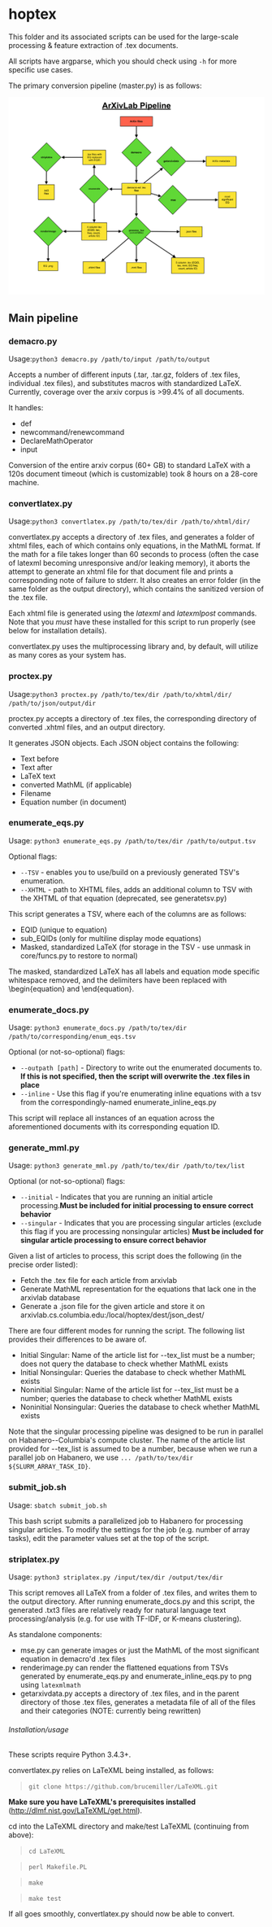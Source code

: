 # hoptex

This folder and its associated scripts can be used for the large-scale processing & feature extraction of .tex documents.

All scripts have argparse, which you should check using `-h` for more specific use cases.

The primary conversion pipeline (master.py) is as follows:

![Pipeline](pipeline.png)

## Main pipeline

### demacro.py
Usage:`python3 demacro.py /path/to/input /path/to/output`

Accepts a number of different inputs (.tar, .tar.gz, folders of .tex files, individual .tex files), and substitutes macros with standardized LaTeX. Currently, coverage over the arxiv corpus is >99.4% of all documents.

It handles:
* def
* newcommand/renewcommand
* DeclareMathOperator
* input

Conversion of the entire arxiv corpus (60+ GB) to standard LaTeX with a 120s document timeout (which is customizable) took 8 hours on a 28-core machine.

### convertlatex.py

Usage:`python3 convertlatex.py /path/to/tex/dir /path/to/xhtml/dir/`

convertlatex.py accepts a directory of .tex files, and generates a folder of xhtml files, each of which contains only equations, in the MathML format. If the math for a file takes longer than 60 seconds to process (often the case of latexml becoming unresponsive and/or leaking memory), it aborts the attempt to generate an xhtml file for that document file and prints a corresponding note of failure to stderr. It also creates an error folder (in the same folder as the output directory), which contains the sanitized version of the .tex file.

Each xhtml file is generated using the *latexml* and *latexmlpost* commands. Note that you *must* have these installed for this script to run properly (see below for installation details).

convertlatex.py uses the multiprocessing library and, by default, will utilize as many cores as your system has.


### proctex.py

Usage:`python3 proctex.py /path/to/tex/dir /path/to/xhtml/dir/ /path/to/json/output/dir`

proctex.py accepts a directory of .tex files, the corresponding directory of converted .xhtml files, and an output directory.

It generates JSON objects. Each JSON object contains the following:
* Text before
* Text after
* LaTeX text
* converted MathML (if applicable)
* Filename
* Equation number (in document)

### enumerate_eqs.py

Usage: `python3 enumerate_eqs.py /path/to/tex/dir /path/to/output.tsv`

Optional flags:
* `--TSV` - enables you to use/build on a previously generated TSV's enumeration.
* `--XHTML` - path to XHTML files, adds an additional column to TSV with the XHTML of that equation (deprecated, see generatetsv.py)

This script generates a TSV, where each of the columns are as follows:
* EQID (unique to equation)
* sub_EQIDs (only for multiline display mode equations)
* Masked, standardized LaTeX (for storage in the TSV - use unmask in core/funcs.py to restore to normal)

The masked, standardized LaTeX has all labels and equation mode specific whitespace removed, and the delimiters have been replaced with \\begin{equation} and \\end{equation}.

### enumerate_docs.py

Usage: `python3 enumerate_docs.py /path/to/tex/dir /path/to/corresponding/enum_eqs.tsv`

Optional (or not-so-optional) flags:
* `--outpath [path]` - Directory to write out the enumerated documents to. **If this is not specified, then the script will overwrite the .tex files in place**
* `--inline` - Use this flag if you're enumerating inline equations with a tsv from the correspondingly-named enumerate_inline_eqs.py

This script will replace all instances of an equation across the aforementioned documents with its corresponding equation ID.

### generate_mml.py

Usage: `python3 generate_mml.py /path/to/tex/dir /path/to/tex/list`

Optional (or not-so-optional) flags:
* `--initial` - Indicates that you are running an initial article processing.**Must be included for initial processing to ensure correct behavior**
* `--singular` - Indicates that you are processing singular articles (exclude this flag if you are processing nonsingular articles) **Must be included for singular article processing to ensure correct behavior**

Given a list of articles to process, this script does the following (in the precise order listed):
* Fetch the .tex file for each article from arxivlab
* Generate MathML representation for the equations that lack one in the arxivlab database
* Generate a .json file for the given article and store it on arxivlab.cs.columbia.edu:/local/hoptex/dest/json_dest/

There are four different modes for running the script. The following list provides their differences to be aware of.
* Initial Singular: Name of the article list for --tex_list must be a number; does not query the database to check whether MathML exists
* Initial Nonsingular: Queries the database to check whether MathML exists
* Noninitial Singular: Name of the article list for --tex_list must be a number; queries the database to check whether MathML exists
* Noninitial Nonsingular: Queries the database to check whether MathML exists

Note that the singular processing pipeline was designed to be run in parallel on Habanero--Columbia's compute cluster. The name of the article list provided for --tex_list is assumed to be a number, because when we run a parallel job on Habanero, we use `... /path/to/tex/dir ${SLURM_ARRAY_TASK_ID}`.

### submit_job.sh

Usage: `sbatch submit_job.sh`

This bash script submits a parallelized job to Habanero for processing singular articles. To modify the settings for the job (e.g. number of array tasks), edit the parameter values set at the top of the script.

### striplatex.py

Usage: `python3 striplatex.py /input/tex/dir /output/tex/dir`

This script removes all LaTeX from a folder of .tex files, and writes them to the output directory. After running enumerate_docs.py and this script, the generated .txt3 files are relatively ready for natural language text processing/analysis (e.g. for use with TF-IDF, or K-means clustering).

As standalone components:
* mse.py can generate images or just the MathML of the most significant equation in demacro'd .tex files
* renderimage.py can render the flattened equations from TSVs generated by enumerate_eqs.py and enumerate_inline_eqs.py to png using `latexmlmath`
* getarxivdata.py accepts a directory of .tex files, and in the parent directory of those .tex files, generates a metadata file of all of the files and their categories (NOTE: currently being rewritten)

###### Installation/usage

These scripts require Python 3.4.3+.

convertlatex.py relies on LaTeXML being installed, as follows:

> `git clone https://github.com/brucemiller/LaTeXML.git`

**Make sure you have LaTeXML's prerequisites installed** (http://dlmf.nist.gov/LaTeXML/get.html).

cd into the LaTeXML directory and make/test LaTeXML (continuing from above):

> `cd LaTeXML`

>`perl Makefile.PL`

>`make`

> `make test`

If all goes smoothly, convertlatex.py should now be able to convert.
